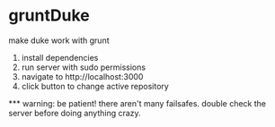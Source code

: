 gruntDuke
=========

make duke work with grunt

1. install dependencies
2. run server with sudo permissions
3. navigate to http://localhost:3000
4. click button to change active repository

*** warning: be patient! there aren't many failsafes. double check the server before doing anything crazy.
